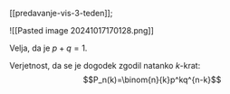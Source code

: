 [[predavanje-vis-3-teden]];

![[Pasted image 20241017170128.png]]

Velja, da je $p + q = 1$. 

Verjetnost, da se je dogodek zgodil natanko $k$-krat: $$P_n(k)=\binom{n}{k}p^kq^{n-k}$$
